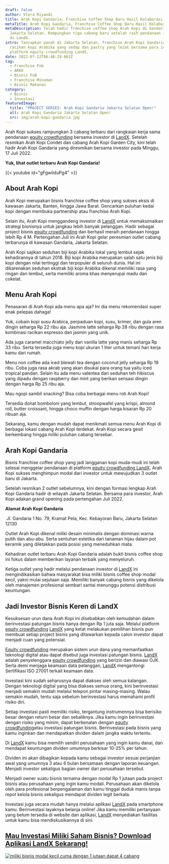 ```yaml
---
draft: false
author: Vlora Riyandi
title: Arah Kopi Gandaria, Franchise Coffee Shop Baru Hasil Kolaborasi LandX
metaTitle: Arah Kopi Gandaria, Franchise Coffee Shop Baru Hasil Kolaborasi LandX
metaDescription: Telah hadir franchise coffee shop Arah Kopi di Gandaria,
  Jakarta Selatan. Rampungkan tiga cabang baru setelah raih pendanaan investor
  di LandX.
intro: Tancapkan panah di Jakarta Selatan, franchise Arah Kopi Gandaria hadirkan
  racikan kopi Arabika yang sedap dan pastry yang lezat bersama para investor di
  platform equity crowdfunding LandX.
date: 2022-07-22T06:48:29.063Z
tag:
  - Franchise Fnb
  - ARKO
  - Bisnis FnB
  - Franchise Minuman
  - Bisnis Makanan
category:
  - Bisnis
  - Investasi
featuredImage:
  title: "PROJECT SERIES: Arah Kopi Gandaria Jakarta Selatan Open!"
  alt: Arah Kopi Gandaria Jakarta Selatan Open!
  src: img/arah-kopi-gandaria.jpg
---
```

Arah Kopi sukses rampungkan 3 cabang terbaru dari rangkaian kerja sama pendanaan [equity crowdfunding](https://landx.id/?utm_source=Blog&utm_medium=organic+keyword&utm_campaign=blog&utm_id=Blog) bersama investor di [LandX](https://landx.id/?utm_source=Blog&utm_medium=organic+keyword&utm_campaign=blog&utm_id=Blog). Setelah resmikan Arah Kopi Condet dan cabang Arah Kopi Garden City, kini telah hadir Arah Kopi Gandaria yang diresmikan bersama investor pada Minggu, 17 Juli 2022.

**Yuk, lihat outlet terbaru Arah Kopi Gandaria!**

{{< youtube id="gFgwilduPg4" >}}

## About Arah Kopi

Arah Kopi merupakan bisnis franchise coffee shop yang sukses eksis di kawasan Jakarta, Banten, hingga Jawa Barat. Gencarkan puluhan kedai kopi dengan membuka partnership atau franchise Arah Kopi.

Selain itu, Arah Kopi menggandeng investor di [LandX](https://landx.id/?utm_source=Blog&utm_medium=organic+keyword&utm_campaign=blog&utm_id=Blog) untuk memaksimalkan strategi bisnisnya untuk jangkau lebih banyak pelanggan. Hadir sebagai project bisnis [equity crowdfunding](https://landx.id/?utm_source=Blog&utm_medium=organic+keyword&utm_campaign=blog&utm_id=Blog) dan berhasil meraih pendanaan hingga lebih Rp 4 M. Pertengahan Juli ini Arah Kopi gelar peresmian outlet cabang terbarunya di kawasan Gandaria, Jakarta Selatan.

Arah Kopi sajikan seduhan biji kopi Arabika lokal yang lembut sejak kehadirannya di tahun 2018. Biji kopi Arabika merupakan salah satu jenis biji kopi dengan nilai tertinggi dan terpopuler di seluruh dunia. Hal ini dikarenakan seduhan ekstrak biji kopi Arabika dikenal memiliki rasa yang ringan dan lembut, serta memiliki aroma khas menyerupai madu dan cokelat. 

## Menu Arah Kopi

Penasaran di Arah Kopi ada menu apa aja? Ini dia menu rekomendasi super enak pelepas dahaga!

Yuk, cobain kopi susu Arabica, perpaduan kopi, susu, krimer, dan gula aren dingin seharga Rp 22 ribu aja. Jasmine latte seharga Rp 28 ribu dengan rasa kombinasi racikan espresso dan jasmin yang unik.

Ada juga caramel macchiato jelly dan vanilla latte yang manis seharga Rp 33 ribu. Serta tersedia juga menu kopi ukuran 1 liter untuk temani hari kerja kamu dari rumah. 

Menu non coffee ada iced blewah tea dengan coconut jelly seharga Rp 19 ribu. Coba juga rasa akrab yang akan disukai para orang tua yaitu iced tropical pandan. Selain itu ada menu valentea dari seduhan teh hibiscus yang dipadu dengan raspberry dan mint yang berikan sensasi dingin dengan harga Rp 25 ribu aja. 

Mau ngopi sambil snacking? Bisa coba berbagai menu roti Arah Kopi! 

Tersedia donat bomboloni yang lembut, stroopwafel yang krispi, almond roll, butter croissant, hingga choco muffin dengan harga kisaran Rp 20 ribuan aja.

Sekarang, kamu dengan mudah dapat menikmati semua menu Arah Kopi di berbagai lokasi cabang Arah Kopi terdekat. Arah Kopi secara gesit berkembang hingga miliki puluhan cabang tersebar.

## Arah Kopi Gandaria

Bisnis franchise coffee shop yang jadi langganan kopi muda-mudi ini telah selesai menggelar pendanaan di platform [equity crowdfunding LandX](<[equity crowdfunding](https://landx.id/?utm_source=Blog&utm_medium=organic+keyword&utm_campaign=blog&utm_id=Blog)>). Arah Kopi sukses menghimpun modal dari investor untuk mewujudkan 3 outlet baru di Jakarta.

Setelah resmikan 2 outlet sebelumnya, kini dengan formasi lengkap Arah Kopi Gandaria hadir di wilayah Jakarta Selatan. Bersama para investor, Arah Kopi adakan grand opening pada pertengahan Juli 2022.

**Alamat Arah Kopi Gandaria**

 Jl. Gandaria 1 No. 79, Kramat Pela, Kec. Kebayoran Baru, Jakarta Selatan 12130

Outlet Arah Kopi dikenal miliki desain minimalis dengan dominasi warna putih dan abu-abu. Serta sentuhan estetika dari tanaman hijau dalam pot keramik yang diletakkan pada posisi yang meneduhkan mata.

Kehadiran outlet terbaru Arah Kopi Gandaria adalah bukti bisnis coffee shop ini fokus dalam memberikan layanan terbaik yang menyeluruh.

Ketiga outlet yang hadir melalui pendanaan investor di [LandX](https://landx.id/?utm_source=Blog&utm_medium=organic+keyword&utm_campaign=blog&utm_id=Blog) ini mengindikasikan bahwa masyarakat bisa miliki bisnis coffee shop modal kecil, yakni mulai sejutaan saja. Memiliki banyak cabang bisnis yang dikelola oleh manajemen profesional sembari santai menunggu potensi distribusi keuntungan. 

## Jadi Investor Bisnis Keren di LandX

Kesuksesan urun dana Arah Kopi ini disebabkan oleh kemudahan dalam berinvestasi patungan bisnis hanya dengan Rp 1 juta saja. Melalui platform [equity crowdfunding](https://landx.id/?utm_source=Blog&utm_medium=organic+keyword&utm_campaign=blog&utm_id=Blog) [LandX](https://landx.id/?utm_source=Blog&utm_medium=organic+keyword&utm_campaign=blog&utm_id=Blog) yang ketat melakukan pemilihan bisnis pun membuat setiap project bisnis yang ditawarkan kepada calon investor dapat menjadi cuan yang potensial.

[Equity crowdfunding](https://landx.id/?utm_source=Blog&utm_medium=organic+keyword&utm_campaign=blog&utm_id=Blog) merupakan sistem urun dana yang memanfaatkan teknologi digital atau dapat disebut juga investasi patungan bisnis. [LandX](https://landx.id/?utm_source=Blog&utm_medium=organic+keyword&utm_campaign=blog&utm_id=Blog)[](https://landx.id/?utm_source=Blog&utm_medium=organic+keyword&utm_campaign=blog&utm_id=Blog) adalah penyelenggara [equity crowdfunding](https://landx.id/?utm_source=Blog&utm_medium=organic+keyword&utm_campaign=blog&utm_id=Blog) yang berizin dan diawasi OJK. Serta demi menjaga keamaan data pelanggan, [LandX](https://landx.id/?utm_source=Blog&utm_medium=organic+keyword&utm_campaign=blog&utm_id=Blog)[](https://landx.id/?utm_source=Blog&utm_medium=organic+keyword&utm_campaign=blog&utm_id=Blog) mengantongi Sertifikasi ISO 27001 terkait keamaan data.

Investasi kini sudah seharusnya dapat diakses oleh semua kalangan. Dengan teknologi digital yang bisa diakses semua orang, kini berinvestasi menjadi semakin mudah melalui telepon pintar masing-masing. Walau semakin mudah, tentu saja sebelum berinvestasi harus memahami profil risiko diri.

Setiap investasi pasti memiliki risiko, tergantung instrumennya bisa berisiko besar dengan return besar dan sebaliknya. Jika kamu ingin berinvestasi dengan risiko yang minim, dapat berkenalan dengan [equity crowdfunding](https://landx.id/?utm_source=Blog&utm_medium=organic+keyword&utm_campaign=blog&utm_id=Blog)atau investasi patungan bisnis. Berinvestasi pada bisnis yang kamu inginkan dan mendapatkan dividen dalam jangka waktu tertentu.

Di [LandX](https://landx.id/?utm_source=Blog&utm_medium=organic+keyword&utm_campaign=blog&utm_id=Blog) kamu bisa memilih sendiri perusahaan yang ingin kamu danai, dan mendapat keuntungan dividen umumnya berkisar 10-25% per tahun.

Dividen ini akan dibagikan kepada kamu sebagai investor sesuai perjanjian awal yang umumnya 3 atau 6 bulan bersamaan dengan laporan keuangan. Menjadi investor sekaligus bagian owner dari perusahaan tersebut.

Menjadi owner suatu bisnis ternama dengan modal Rp 1 jutaan pada project bisnis atau perusahaan yang ingin kamu modali. Perusahaan akan dikelola oleh para profesional berpengalaman dan kamu tinggal duduk manis tanpa repot kelola bisnis sekaligus mendapat dividen legit berkala.

Investasi juga secara mudah hanya melalui aplikasi [LandX](https://landx.id/?utm_source=Blog&utm_medium=organic+keyword&utm_campaign=blog&utm_id=Blog) pada smartphone kamu. Berinvestasi layaknya belanja online! Jika kamu memiliki pertanyaan yang belum tersedia di website dan aplikasi, [LandX](https://landx.id/?utm_source=Blog&utm_medium=organic+keyword&utm_campaign=blog&utm_id=Blog) menyediakan fasilitas untuk kamu bisa mendiskusikannya di sini.

## [Mau Investasi Miliki Saham Bisnis? Download Aplikasi LandX Sekarang!](https://app.landx.id/?utm_source=Content+Listing&utm_medium=Content+Blog&utm_campaign=BlogLandX&utm_id=Blog)

<!--StartFragment-->

[![miliki bisnis modal kecil cuma dengan 1 jutaan dapat 4 cabang ](https://accountgram-production.sfo2.cdn.digitaloceanspaces.com/landx_ghost/2021/11/jadi-owner-bisnis-hanya-1-jutaan-dengan-cuan-yang-sangat-menjanjikan.png)](https://app.landx.id/?utm_source=Content+Listing&utm_medium=Content+Blog&utm_campaign=BlogLandX&utm_id=Blog)

<!--EndFragment-->

<!--EndFragment-->